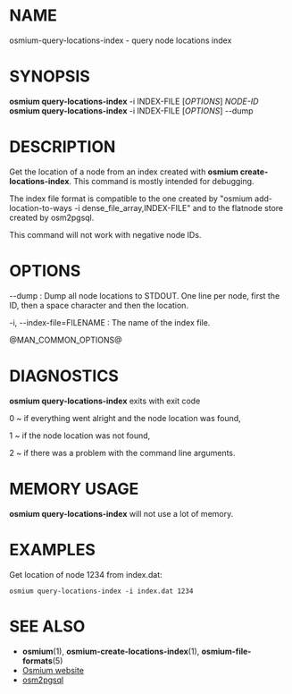 
# NAME

osmium-query-locations-index - query node locations index


# SYNOPSIS

**osmium query-locations-index** -i INDEX-FILE \[*OPTIONS*\] *NODE-ID*
**osmium query-locations-index** -i INDEX-FILE \[*OPTIONS*\] \--dump


# DESCRIPTION

Get the location of a node from an index created with
**osmium create-locations-index**. This command is mostly intended for
debugging.

The index file format is compatible to the one created by
"osmium add-location-to-ways -i dense_file_array,INDEX-FILE" and to the
flatnode store created by osm2pgsql.

This command will not work with negative node IDs.


# OPTIONS

--dump
:   Dump all node locations to STDOUT. One line per node, first the ID, then
    a space character and then the location.

-i, \--index-file=FILENAME
:   The name of the index file.

@MAN_COMMON_OPTIONS@

# DIAGNOSTICS

**osmium query-locations-index** exits with exit code

0
  ~ if everything went alright and the node location was found,

1
  ~ if the node location was not found,

2
  ~ if there was a problem with the command line arguments.


# MEMORY USAGE

**osmium query-locations-index** will not use a lot of memory.


# EXAMPLES

Get location of node 1234 from index.dat:

    osmium query-locations-index -i index.dat 1234


# SEE ALSO

* **osmium**(1), **osmium-create-locations-index**(1), **osmium-file-formats**(5)
* [Osmium website](https://osmcode.org/osmium-tool/)
* [osm2pgsql](https://wiki.openstreetmap.org/wiki/Osm2pgsql)

